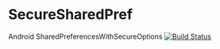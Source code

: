 # SecureSharedPref
Android SharedPreferencesWithSecureOptions
[![Build Status](https://travis-ci.org/Redvvolf/SecureSharedPref.svg?branch=master)](https://travis-ci.org/Redvvolf/SecureSharedPref)
